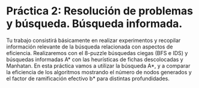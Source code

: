 # Práctica 2: Resolución de problemas y búsqueda. Búsqueda informada.
Tu trabajo consistirá básicamente en realizar experimentos y recopilar información relevante de la
búsqueda relacionada con aspectos de eficiencia. Realizaremos con el 8-puzzle búsquedas ciegas (BFS e
IDS) y búsquedas informadas A* con las heurísticas de fichas descolocadas y Manhatan. En esta práctica
vamos a utilizar la búsqueda A*, y a comparar la eficiencia de los algoritmos mostrando el número de
nodos generados y el factor de ramificación efectivo b* para distintas profundidades.
